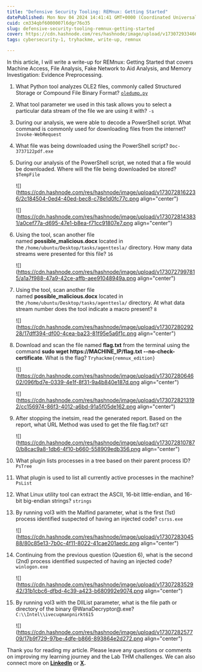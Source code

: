 ```yaml
---
title: "Defensive Security Tooling: REMnux: Getting Started"
datePublished: Mon Nov 04 2024 14:41:41 GMT+0000 (Coordinated Universal Time)
cuid: cm334qbf6000007l6dgr76o35
slug: defensive-security-tooling-remnux-getting-started
cover: https://cdn.hashnode.com/res/hashnode/image/upload/v1730729334664/3ca24690-2d00-4ce4-92ea-c4a8f1329940.png
tags: cybersecurity-1, tryhackme, write-up, remnux

---
```


In this article, I will write a write-up for REMnux: Getting Started that covers Machine Access, File Analysis, Fake Network to Aid Analysis, and Memory Investigation: Evidence Preprocessing.

1. What Python tool analyzes OLE2 files, commonly called Structured Storage or Compound File Binary Format? [`oledump.py`](http://oledump.py/)
    
2. What tool parameter we used in this task allows you to select a particular data stream of the file we are using it with? `-s`
    
3. During our analysis, we were able to decode a PowerShell script. What command is commonly used for downloading files from the internet? `Invoke-WebRequest`
    
4. What file was being downloaded using the PowerShell script? `Doc-3737122pdf.exe`
    
5. During our analysis of the PowerShell script, we noted that a file would be downloaded. Where will the file being downloaded be stored? `$TempFile`
    
    ![](https://cdn.hashnode.com/res/hashnode/image/upload/v1730728162236/2c184504-0ed4-40ed-bec8-c78e1d0fc77c.png align="center")
    
    ![](https://cdn.hashnode.com/res/hashnode/image/upload/v1730728143831/a0cef77a-d695-47e1-b8ea-f71cc91807e7.png align="center")
    
6. Using the tool, scan another file named **possible\_malicious.docx** located in the `/home/ubuntu/Desktop/tasks/agenttesla/` directory. How many data streams were presented for this file? `16`
    
    ![](https://cdn.hashnode.com/res/hashnode/image/upload/v1730727997815/a1a7f988-47a9-42ce-affb-aee91048949a.png align="center")
    
7. Using the tool, scan another file named **possible\_malicious.docx** located in the `/home/ubuntu/Desktop/tasks/agenttesla/` directory. At what data stream number does the tool indicate a macro present? `8`
    
    ![](https://cdn.hashnode.com/res/hashnode/image/upload/v1730728029228/17dff394-df00-4cea-ba23-81f95e5a6f1c.png align="center")
    
8. Download and scan the file named **flag.txt** from the terminal using the command **sudo wget https://MACHINE\_IP/flag.txt --no-check-certificate**. What is the flag? `Tryhackme{remnux_edition}`
    
    ![](https://cdn.hashnode.com/res/hashnode/image/upload/v1730728064602/096fbd7e-0339-4e1f-8f31-9a4b840e187d.png align="center")
    
    ![](https://cdn.hashnode.com/res/hashnode/image/upload/v1730728213192/cc156974-86f3-4012-a6bd-91a5f05de162.png align="center")
    
9. After stopping the inetsim, read the generated report. Based on the report, what URL Method was used to get the file flag.txt? `GET`
    
    ![](https://cdn.hashnode.com/res/hashnode/image/upload/v1730728107870/b8cac9a8-1db6-4f10-b660-558909edb356.png align="center")
    
10. What plugin lists processes in a tree based on their parent process ID? `PsTree`
    
11. What plugin is used to list all currently active processes in the machine? `PsList`
    
12. What Linux utility tool can extract the ASCII, 16-bit little-endian, and 16-bit big-endian strings? `strings`
    
13. By running vol3 with the Malfind parameter, what is the first (1st) process identified suspected of having an injected code? `csrss.exe`
    
    ![](https://cdn.hashnode.com/res/hashnode/image/upload/v1730728304588/80c85e13-7b0c-4f11-8022-41cae201aedc.png align="center")
    
14. Continuing from the previous question (Question 6), what is the second (2nd) process identified suspected of having an injected code? `winlogon.exe`
    
    ![](https://cdn.hashnode.com/res/hashnode/image/upload/v1730728352942/31b1cbc6-dfbd-4c39-a423-b680992e9074.png align="center")
    
15. By running vol3 with the DllList parameter, what is the file path or directory of the binary @WanaDecryptor@.exe? `C:\\Intel\\ivecuqmanpnirkt615`
    
    ![](https://cdn.hashnode.com/res/hashnode/image/upload/v1730728257709/17b9f729-97be-4dfe-b866-893864e2d272.png align="center")
    

Thank you for reading my article. Please leave any questions or comments on improving my learning journey and the Lab THM challenges. We can also connect more on [**LinkedIn**](https://www.linkedin.com/in/sharon-jebitok) or [**X**](https://x.com/SharonJebitok)**.**